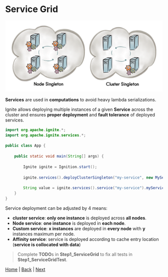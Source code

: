 # Service Grid

![img](img/service-grid.png)

**Services** are used in **computations** to avoid heavy lambda serializations.

Ignite allows deploying multiple instances of a given **Service** across the cluster and ensures **proper deployment** and **fault tolerance** of deployed services.

```java
import org.apache.ignite.*;
import org.apache.ignite.services.*;

public class App {

    public static void main(String[] args) {

        Ignite ignite = Ignition.start();

        ignite.services().deployClusterSingleton("my-service", new MyService());

        String value = ignite.services().service("my-service").myServiceComputation();
    }
}
```

Service deployment can be adjusted by 4 means:

- **cluster service**: **only one instance** is deployed across **all nodes**.
- **Node service**: **one instance** is deployed in **each node**.
- **Custom service**: **x instances** are deployed in **every node** with **y** instances maximum per node.
- **Affinity service**: service is deployed according to cache entry location (**service is collocated with data**)

>Complete **TODO**s in **Step1_ServiceGrid** to fix all tests in **Step1_ServiceGridTest**.


[Home](../readme.md) | [Back](./part2_data-grid.md) | [Next](part4_messaging.md)
